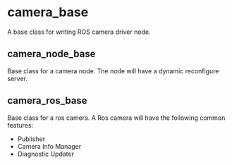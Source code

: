 # camera_base

A base class for writing ROS camera driver node.

## camera_node_base

Base class for a camera node. The node will have a dynamic reconfigure server.

## camera_ros_base

Base class for a ros camera. A Ros camera will have the following common features:

* Publisher
* Camera Info Manager
* Diagnostic Updater
